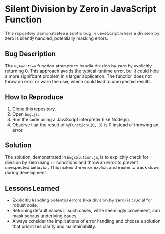 # Silent Division by Zero in JavaScript Function

This repository demonstrates a subtle bug in JavaScript where a division by zero is silently handled, potentially masking errors.

## Bug Description

The `myFunction` function attempts to handle division by zero by explicitly returning 0. This approach avoids the typical runtime error, but it could hide a more significant problem in a larger application. The function does not throw an error or warn the user, which could lead to unexpected results.

## How to Reproduce

1. Clone this repository.
2. Open `bug.js`.
3. Run the code using a JavaScript interpreter (like Node.js).
4. Observe that the result of `myFunction(10, 0)` is 0 instead of throwing an error.

## Solution

The solution, demonstrated in `bugSolution.js`, is to explicitly check for division by zero using `if` conditions and throw an error to prevent unexpected behavior.  This makes the error explicit and easier to track down during development.

## Lessons Learned

* Explicitly handling potential errors (like division by zero) is crucial for robust code.
* Returning default values in such cases, while seemingly convenient, can mask serious underlying issues.
* Always consider the implications of error handling and choose a solution that prioritizes clarity and maintainability.